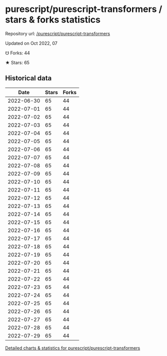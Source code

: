 # purescript/purescript-transformers / stars & forks statistics

Repository url: [/purescript/purescript-transformers](https://github.com/purescript/purescript-transformers)

Updated on Oct 2022, 07

☋ Forks: 44

★ Stars: 65

## Historical data
| Date | Stars | Forks |
|------|-------|-------|
| 2022-06-30 | 65 | 44 | 
| 2022-07-01 | 65 | 44 | 
| 2022-07-02 | 65 | 44 | 
| 2022-07-03 | 65 | 44 | 
| 2022-07-04 | 65 | 44 | 
| 2022-07-05 | 65 | 44 | 
| 2022-07-06 | 65 | 44 | 
| 2022-07-07 | 65 | 44 | 
| 2022-07-08 | 65 | 44 | 
| 2022-07-09 | 65 | 44 | 
| 2022-07-10 | 65 | 44 | 
| 2022-07-11 | 65 | 44 | 
| 2022-07-12 | 65 | 44 | 
| 2022-07-13 | 65 | 44 | 
| 2022-07-14 | 65 | 44 | 
| 2022-07-15 | 65 | 44 | 
| 2022-07-16 | 65 | 44 | 
| 2022-07-17 | 65 | 44 | 
| 2022-07-18 | 65 | 44 | 
| 2022-07-19 | 65 | 44 | 
| 2022-07-20 | 65 | 44 | 
| 2022-07-21 | 65 | 44 | 
| 2022-07-22 | 65 | 44 | 
| 2022-07-23 | 65 | 44 | 
| 2022-07-24 | 65 | 44 | 
| 2022-07-25 | 65 | 44 | 
| 2022-07-26 | 65 | 44 | 
| 2022-07-27 | 65 | 44 | 
| 2022-07-28 | 65 | 44 | 
| 2022-07-29 | 65 | 44 | 


[Detailed charts & statistics for purescript/purescript-transformers](https://reviewgithub.com/rep/purescript/purescript-transformers)
